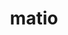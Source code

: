 ---
title: "matio"
layout: cache
categories: [package, develop]
meta: {"compilers": ["gcc@11.1.0", "gcc@11.4.0"], "num_specs": 54, "num_specs_by_stack": {"data-vis-sdk": 17, "e4s": 37, "root": 54}, "oss": ["ubuntu20.04", "ubuntu22.04"], "platforms": ["linux"], "stacks": ["data-vis-sdk", "e4s", "root"], "targets": ["x86_64_v3"], "versions": ["1.5.26"]}
spec_details: [{"compiler": "gcc@11.1.0", "hash": "25iujmqqrrxsq7tcv62c74veumoqhjum", "os": "ubuntu20.04", "platform": "linux", "size": "-", "stacks": ["data-vis-sdk", "root"], "target": "x86_64_v3", "variants": ["build_system=autotools", "+hdf5", "+shared", "+zlib"], "versions": ["1.5.26"]}, {"compiler": "gcc@11.4.0", "hash": "3tbnv7xcpsqddhrukf7rfmtzbylfgukc", "os": "ubuntu22.04", "platform": "linux", "size": "-", "stacks": ["e4s", "root"], "target": "x86_64_v3", "variants": ["build_system=autotools", "+hdf5", "+shared", "+zlib"], "versions": ["1.5.26"]}, {"compiler": "gcc@11.4.0", "hash": "53yhn5o6shlhw3xqyvc5zs2eyt6foswi", "os": "ubuntu22.04", "platform": "linux", "size": "-", "stacks": ["e4s", "root"], "target": "x86_64_v3", "variants": ["build_system=autotools", "+hdf5", "+shared", "+zlib"], "versions": ["1.5.26"]}, {"compiler": "gcc@11.4.0", "hash": "6idgilpujibmc4w7bsubjswubwasnzwh", "os": "ubuntu22.04", "platform": "linux", "size": "-", "stacks": ["e4s", "root"], "target": "x86_64_v3", "variants": ["build_system=autotools", "+hdf5", "+shared", "+zlib"], "versions": ["1.5.26"]}, {"compiler": "gcc@11.4.0", "hash": "6kgeybn5v6szwftjv7f7nlcfjl4nuayl", "os": "ubuntu22.04", "platform": "linux", "size": "-", "stacks": ["e4s", "root"], "target": "x86_64_v3", "variants": ["build_system=autotools", "+hdf5", "+shared", "+zlib"], "versions": ["1.5.26"]}, {"compiler": "gcc@11.4.0", "hash": "7srse6kl7lnrsshh2quym35hch3ts4bt", "os": "ubuntu22.04", "platform": "linux", "size": "-", "stacks": ["e4s", "root"], "target": "x86_64_v3", "variants": ["build_system=autotools", "+hdf5", "+shared", "+zlib"], "versions": ["1.5.26"]}, {"compiler": "gcc@11.1.0", "hash": "alwawwwu5sdurij2qtvpeqxjjja6zeuw", "os": "ubuntu20.04", "platform": "linux", "size": "-", "stacks": ["data-vis-sdk", "root"], "target": "x86_64_v3", "variants": ["build_system=autotools", "+hdf5", "+shared", "+zlib"], "versions": ["1.5.26"]}, {"compiler": "gcc@11.1.0", "hash": "bdy3ci5zd7fi6azlaww4szwv727s7ml4", "os": "ubuntu20.04", "platform": "linux", "size": "-", "stacks": ["data-vis-sdk", "root"], "target": "x86_64_v3", "variants": ["build_system=autotools", "+hdf5", "+shared", "+zlib"], "versions": ["1.5.26"]}, {"compiler": "gcc@11.1.0", "hash": "bfzkua6jqe5uqfo27k6defelc4zeze3p", "os": "ubuntu20.04", "platform": "linux", "size": "-", "stacks": ["data-vis-sdk", "root"], "target": "x86_64_v3", "variants": ["build_system=autotools", "+hdf5", "+shared", "+zlib"], "versions": ["1.5.26"]}, {"compiler": "gcc@11.4.0", "hash": "bvhm7j4qgx6w52lnwaoyq3a7syhaxuf2", "os": "ubuntu22.04", "platform": "linux", "size": "-", "stacks": ["e4s", "root"], "target": "x86_64_v3", "variants": ["build_system=autotools", "+hdf5", "+shared", "+zlib"], "versions": ["1.5.26"]}, {"compiler": "gcc@11.1.0", "hash": "cbbvfzy5jzy3ebwdcqyc7bwduftlogrb", "os": "ubuntu20.04", "platform": "linux", "size": "-", "stacks": ["data-vis-sdk", "root"], "target": "x86_64_v3", "variants": ["build_system=autotools", "+hdf5", "+shared", "+zlib"], "versions": ["1.5.26"]}, {"compiler": "gcc@11.4.0", "hash": "culgem5hnygus6cxwfszkugwpalb6lcd", "os": "ubuntu22.04", "platform": "linux", "size": "-", "stacks": ["e4s", "root"], "target": "x86_64_v3", "variants": ["build_system=autotools", "+hdf5", "+shared", "+zlib"], "versions": ["1.5.26"]}, {"compiler": "gcc@11.1.0", "hash": "ejjvsyp25xdc6ezi7j57smvyj5wgsji3", "os": "ubuntu20.04", "platform": "linux", "size": "-", "stacks": ["data-vis-sdk", "root"], "target": "x86_64_v3", "variants": ["build_system=autotools", "+hdf5", "+shared", "+zlib"], "versions": ["1.5.26"]}, {"compiler": "gcc@11.4.0", "hash": "eplg36qhsvjb5uyirsys4ybayio3z53b", "os": "ubuntu22.04", "platform": "linux", "size": "-", "stacks": ["e4s", "root"], "target": "x86_64_v3", "variants": ["build_system=autotools", "+hdf5", "+shared", "+zlib"], "versions": ["1.5.26"]}, {"compiler": "gcc@11.1.0", "hash": "etcq53ktjdsqdh2ibaiaelxie6voygci", "os": "ubuntu20.04", "platform": "linux", "size": "-", "stacks": ["data-vis-sdk", "root"], "target": "x86_64_v3", "variants": ["build_system=autotools", "+hdf5", "+shared", "+zlib"], "versions": ["1.5.26"]}, {"compiler": "gcc@11.4.0", "hash": "ev5klmiwcrob73prkcp2rsmby6hqqqju", "os": "ubuntu22.04", "platform": "linux", "size": "-", "stacks": ["e4s", "root"], "target": "x86_64_v3", "variants": ["build_system=autotools", "+hdf5", "+shared", "+zlib"], "versions": ["1.5.26"]}, {"compiler": "gcc@11.1.0", "hash": "ew66yqpdeig4mboek7arkxb43sgbcsd5", "os": "ubuntu20.04", "platform": "linux", "size": "-", "stacks": ["data-vis-sdk", "root"], "target": "x86_64_v3", "variants": ["build_system=autotools", "+hdf5", "+shared", "+zlib"], "versions": ["1.5.26"]}, {"compiler": "gcc@11.1.0", "hash": "f35l6bfu4ldsgr5d4hftemqanar64jrx", "os": "ubuntu20.04", "platform": "linux", "size": "-", "stacks": ["data-vis-sdk", "root"], "target": "x86_64_v3", "variants": ["build_system=autotools", "+hdf5", "+shared", "+zlib"], "versions": ["1.5.26"]}, {"compiler": "gcc@11.4.0", "hash": "fch6hg67wb77qpwhj4ht6ciz74uv3ljm", "os": "ubuntu22.04", "platform": "linux", "size": "-", "stacks": ["e4s", "root"], "target": "x86_64_v3", "variants": ["build_system=autotools", "+hdf5", "+shared", "+zlib"], "versions": ["1.5.26"]}, {"compiler": "gcc@11.4.0", "hash": "fgftobsgtokdcgwtfzqfvmvbwfjum5ft", "os": "ubuntu22.04", "platform": "linux", "size": "-", "stacks": ["e4s", "root"], "target": "x86_64_v3", "variants": ["build_system=autotools", "+hdf5", "+shared", "+zlib"], "versions": ["1.5.26"]}, {"compiler": "gcc@11.4.0", "hash": "g4uqfolfmt3r5kvuxn7vuqsq2bjdp5s5", "os": "ubuntu22.04", "platform": "linux", "size": "-", "stacks": ["e4s", "root"], "target": "x86_64_v3", "variants": ["build_system=autotools", "+hdf5", "+shared", "+zlib"], "versions": ["1.5.26"]}, {"compiler": "gcc@11.1.0", "hash": "g5mzk6wk5j6kyfhfvrv43cwa4ebichus", "os": "ubuntu20.04", "platform": "linux", "size": "-", "stacks": ["data-vis-sdk", "root"], "target": "x86_64_v3", "variants": ["build_system=autotools", "+hdf5", "+shared", "+zlib"], "versions": ["1.5.26"]}, {"compiler": "gcc@11.1.0", "hash": "gs7ytdove4rprkky6x7iux76bo3t72eo", "os": "ubuntu20.04", "platform": "linux", "size": "-", "stacks": ["data-vis-sdk", "root"], "target": "x86_64_v3", "variants": ["build_system=autotools", "+hdf5", "+shared", "+zlib"], "versions": ["1.5.26"]}, {"compiler": "gcc@11.4.0", "hash": "hcxz5ipgr3kg75q7bpq4ze4b4xbsgh7a", "os": "ubuntu22.04", "platform": "linux", "size": "-", "stacks": ["e4s", "root"], "target": "x86_64_v3", "variants": ["build_system=autotools", "+hdf5", "+shared", "+zlib"], "versions": ["1.5.26"]}, {"compiler": "gcc@11.4.0", "hash": "i7muclqs26q6pnbzwbhgfw74sikihe5h", "os": "ubuntu22.04", "platform": "linux", "size": "-", "stacks": ["e4s", "root"], "target": "x86_64_v3", "variants": ["build_system=autotools", "+hdf5", "+shared", "+zlib"], "versions": ["1.5.26"]}, {"compiler": "gcc@11.1.0", "hash": "ik7vchhax5dmpvztpv4aw7ticf33t42m", "os": "ubuntu20.04", "platform": "linux", "size": "-", "stacks": ["data-vis-sdk", "root"], "target": "x86_64_v3", "variants": ["build_system=autotools", "+hdf5", "+shared", "+zlib"], "versions": ["1.5.26"]}, {"compiler": "gcc@11.4.0", "hash": "jhqnyegyhrf6e5oiqzenm32ilbevdzzb", "os": "ubuntu22.04", "platform": "linux", "size": "-", "stacks": ["e4s", "root"], "target": "x86_64_v3", "variants": ["build_system=autotools", "+hdf5", "+shared", "+zlib"], "versions": ["1.5.26"]}, {"compiler": "gcc@11.4.0", "hash": "jmttzxp3l67qgu4xkp6s2jzewowe2dr5", "os": "ubuntu22.04", "platform": "linux", "size": "-", "stacks": ["e4s", "root"], "target": "x86_64_v3", "variants": ["build_system=autotools", "+hdf5", "+shared", "+zlib"], "versions": ["1.5.26"]}, {"compiler": "gcc@11.4.0", "hash": "jowe5cdzuje3n64wn22rqhpbc2er4wqn", "os": "ubuntu22.04", "platform": "linux", "size": "-", "stacks": ["e4s", "root"], "target": "x86_64_v3", "variants": ["build_system=autotools", "+hdf5", "+shared", "+zlib"], "versions": ["1.5.26"]}, {"compiler": "gcc@11.4.0", "hash": "jt3gv6h6ahln6eic265kwsf2jzky5ori", "os": "ubuntu22.04", "platform": "linux", "size": "-", "stacks": ["e4s", "root"], "target": "x86_64_v3", "variants": ["build_system=autotools", "+hdf5", "+shared", "+zlib"], "versions": ["1.5.26"]}, {"compiler": "gcc@11.4.0", "hash": "jxsxbmlojcy7xw2ykxw4yex2xr3ztghy", "os": "ubuntu22.04", "platform": "linux", "size": "-", "stacks": ["e4s", "root"], "target": "x86_64_v3", "variants": ["build_system=autotools", "+hdf5", "+shared", "+zlib"], "versions": ["1.5.26"]}, {"compiler": "gcc@11.4.0", "hash": "lumxdsqkhapf7dio2zibd2fhna5y7qwe", "os": "ubuntu22.04", "platform": "linux", "size": "-", "stacks": ["e4s", "root"], "target": "x86_64_v3", "variants": ["build_system=autotools", "+hdf5", "+shared", "+zlib"], "versions": ["1.5.26"]}, {"compiler": "gcc@11.4.0", "hash": "mlk352bo7fpw5in6fiwtbhncobe2ah55", "os": "ubuntu22.04", "platform": "linux", "size": "-", "stacks": ["e4s", "root"], "target": "x86_64_v3", "variants": ["build_system=autotools", "+hdf5", "+shared", "+zlib"], "versions": ["1.5.26"]}, {"compiler": "gcc@11.4.0", "hash": "n32xdtfi74wdnvuczykifsv7mp6fm6jo", "os": "ubuntu22.04", "platform": "linux", "size": "-", "stacks": ["e4s", "root"], "target": "x86_64_v3", "variants": ["build_system=autotools", "+hdf5", "+shared", "+zlib"], "versions": ["1.5.26"]}, {"compiler": "gcc@11.4.0", "hash": "o5svmkpl6qsrhovj7fo3ux2rlgcyjgmz", "os": "ubuntu22.04", "platform": "linux", "size": "-", "stacks": ["e4s", "root"], "target": "x86_64_v3", "variants": ["build_system=autotools", "+hdf5", "+shared", "+zlib"], "versions": ["1.5.26"]}, {"compiler": "gcc@11.4.0", "hash": "o5tad2uy3uzjfxi5nhmkln4td7ci5z77", "os": "ubuntu22.04", "platform": "linux", "size": "-", "stacks": ["e4s", "root"], "target": "x86_64_v3", "variants": ["build_system=autotools", "+hdf5", "+shared", "+zlib"], "versions": ["1.5.26"]}, {"compiler": "gcc@11.1.0", "hash": "objtohamx4uo3g23vu4hf35fsdal6sju", "os": "ubuntu20.04", "platform": "linux", "size": "-", "stacks": ["data-vis-sdk", "root"], "target": "x86_64_v3", "variants": ["build_system=autotools", "+hdf5", "+shared", "+zlib"], "versions": ["1.5.26"]}, {"compiler": "gcc@11.4.0", "hash": "ot6i53sml7uy3nrpjg4vtjw7hiu26hl7", "os": "ubuntu22.04", "platform": "linux", "size": "-", "stacks": ["e4s", "root"], "target": "x86_64_v3", "variants": ["build_system=autotools", "+hdf5", "+shared", "+zlib"], "versions": ["1.5.26"]}, {"compiler": "gcc@11.4.0", "hash": "qhhskl7vcrv2bgvev246ki6f5tj45dth", "os": "ubuntu22.04", "platform": "linux", "size": "-", "stacks": ["e4s", "root"], "target": "x86_64_v3", "variants": ["build_system=autotools", "+hdf5", "+shared", "+zlib"], "versions": ["1.5.26"]}, {"compiler": "gcc@11.4.0", "hash": "rv47jwnts3btbdl2arws7urhdujamrkv", "os": "ubuntu22.04", "platform": "linux", "size": "-", "stacks": ["e4s", "root"], "target": "x86_64_v3", "variants": ["build_system=autotools", "+hdf5", "+shared", "+zlib"], "versions": ["1.5.26"]}, {"compiler": "gcc@11.1.0", "hash": "rz2axuvymtypdmnxp42ijpnzcnolv3ql", "os": "ubuntu20.04", "platform": "linux", "size": "-", "stacks": ["data-vis-sdk", "root"], "target": "x86_64_v3", "variants": ["build_system=autotools", "+hdf5", "+shared", "+zlib"], "versions": ["1.5.26"]}, {"compiler": "gcc@11.1.0", "hash": "sfmvexruyhecwmqhj5pfjpoyuata5bfr", "os": "ubuntu20.04", "platform": "linux", "size": "-", "stacks": ["data-vis-sdk", "root"], "target": "x86_64_v3", "variants": ["build_system=autotools", "+hdf5", "+shared", "+zlib"], "versions": ["1.5.26"]}, {"compiler": "gcc@11.4.0", "hash": "shah4srfhpodkeixhm4imj547jcaucxa", "os": "ubuntu22.04", "platform": "linux", "size": "-", "stacks": ["e4s", "root"], "target": "x86_64_v3", "variants": ["build_system=autotools", "+hdf5", "+shared", "+zlib"], "versions": ["1.5.26"]}, {"compiler": "gcc@11.4.0", "hash": "tqftb53mffplmqx4szdiqxpoht2jzvka", "os": "ubuntu22.04", "platform": "linux", "size": "-", "stacks": ["e4s", "root"], "target": "x86_64_v3", "variants": ["build_system=autotools", "+hdf5", "+shared", "+zlib"], "versions": ["1.5.26"]}, {"compiler": "gcc@11.4.0", "hash": "u6cdgrqjh5rzlsgvtkpmyrw3lcvm3eig", "os": "ubuntu22.04", "platform": "linux", "size": "-", "stacks": ["e4s", "root"], "target": "x86_64_v3", "variants": ["build_system=autotools", "+hdf5", "+shared", "+zlib"], "versions": ["1.5.26"]}, {"compiler": "gcc@11.4.0", "hash": "ulu7pwjdvo6ba4b77uq54ezuuw43dhpl", "os": "ubuntu22.04", "platform": "linux", "size": "-", "stacks": ["e4s", "root"], "target": "x86_64_v3", "variants": ["build_system=autotools", "+hdf5", "+shared", "+zlib"], "versions": ["1.5.26"]}, {"compiler": "gcc@11.4.0", "hash": "ut2qqumoginyirlpbkez2k34oyk4aboo", "os": "ubuntu22.04", "platform": "linux", "size": "-", "stacks": ["e4s", "root"], "target": "x86_64_v3", "variants": ["build_system=autotools", "+hdf5", "+shared", "+zlib"], "versions": ["1.5.26"]}, {"compiler": "gcc@11.4.0", "hash": "v24kuiemcu5k62na6nnp2z5hvz6mlvhb", "os": "ubuntu22.04", "platform": "linux", "size": "-", "stacks": ["e4s", "root"], "target": "x86_64_v3", "variants": ["build_system=autotools", "+hdf5", "+shared", "+zlib"], "versions": ["1.5.26"]}, {"compiler": "gcc@11.1.0", "hash": "vw4yvip2xsmpvm4cstfagmujgpwyyczi", "os": "ubuntu20.04", "platform": "linux", "size": "-", "stacks": ["data-vis-sdk", "root"], "target": "x86_64_v3", "variants": ["build_system=autotools", "+hdf5", "+shared", "+zlib"], "versions": ["1.5.26"]}, {"compiler": "gcc@11.4.0", "hash": "w3lzu7xfw2wioswlxqshd65ofnd66ubt", "os": "ubuntu22.04", "platform": "linux", "size": "-", "stacks": ["e4s", "root"], "target": "x86_64_v3", "variants": ["build_system=autotools", "+hdf5", "+shared", "+zlib"], "versions": ["1.5.26"]}, {"compiler": "gcc@11.4.0", "hash": "wq7x3esyx2clzujuiiqeqfxyfetf33wk", "os": "ubuntu22.04", "platform": "linux", "size": "-", "stacks": ["e4s", "root"], "target": "x86_64_v3", "variants": ["build_system=autotools", "+hdf5", "+shared", "+zlib"], "versions": ["1.5.26"]}, {"compiler": "gcc@11.4.0", "hash": "xmv7hr3iriedg6nnp7u3qmzqfuy7jqdh", "os": "ubuntu22.04", "platform": "linux", "size": "-", "stacks": ["e4s", "root"], "target": "x86_64_v3", "variants": ["build_system=autotools", "+hdf5", "+shared", "+zlib"], "versions": ["1.5.26"]}, {"compiler": "gcc@11.4.0", "hash": "xnbjwelbvbgvi2zwejij7docgwadazc4", "os": "ubuntu22.04", "platform": "linux", "size": "-", "stacks": ["e4s", "root"], "target": "x86_64_v3", "variants": ["build_system=autotools", "+hdf5", "+shared", "+zlib"], "versions": ["1.5.26"]}, {"compiler": "gcc@11.1.0", "hash": "yuzi5ec4vjkhmncxxe2jn2yyo46yiluc", "os": "ubuntu20.04", "platform": "linux", "size": "-", "stacks": ["data-vis-sdk", "root"], "target": "x86_64_v3", "variants": ["build_system=autotools", "+hdf5", "+shared", "+zlib"], "versions": ["1.5.26"]}]
---